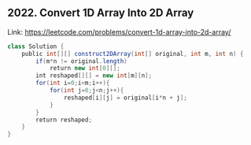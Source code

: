 ## 2022. Convert 1D Array Into 2D Array
Link: https://leetcode.com/problems/convert-1d-array-into-2d-array/

```java
class Solution {
    public int[][] construct2DArray(int[] original, int m, int n) {
        if(m*n != original.length)
            return new int[0][];
        int reshaped[][] = new int[m][n];
        for(int i=0;i<m;i++){
            for(int j=0;j<n;j++){
                reshaped[i][j] = original[i*n + j];
            }
        }
        return reshaped;
    }
}
```
